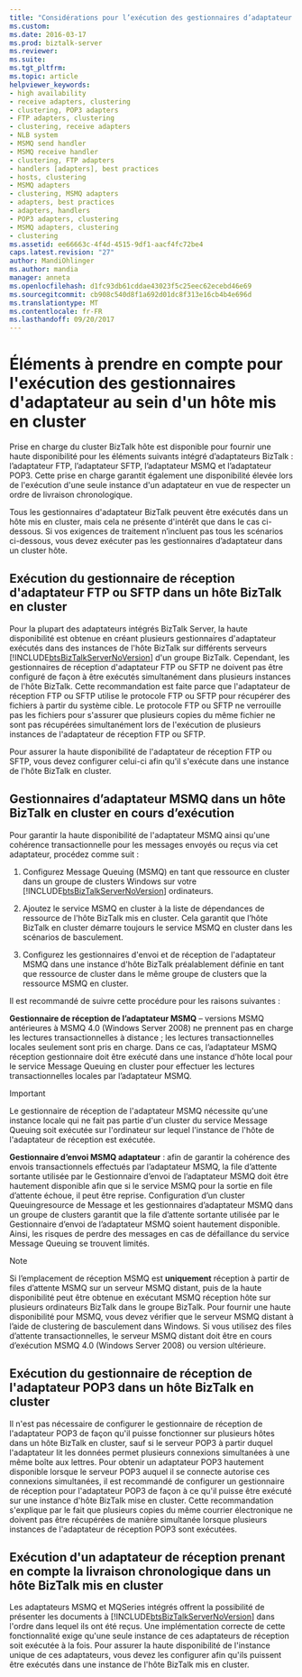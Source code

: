 ```yaml
---
title: "Considérations pour l’exécution des gestionnaires d’adaptateur au sein d’un cluster Host1 | Documents Microsoft"
ms.custom: 
ms.date: 2016-03-17
ms.prod: biztalk-server
ms.reviewer: 
ms.suite: 
ms.tgt_pltfrm: 
ms.topic: article
helpviewer_keywords:
- high availability
- receive adapters, clustering
- clustering, POP3 adapters
- FTP adapters, clustering
- clustering, receive adapters
- NLB system
- MSMQ send handler
- MSMQ receive handler
- clustering, FTP adapters
- handlers [adapters], best practices
- hosts, clustering
- MSMQ adapters
- clustering, MSMQ adapters
- adapters, best practices
- adapters, handlers
- POP3 adapters, clustering
- MSMQ adapters, clustering
- clustering
ms.assetid: ee66663c-4f4d-4515-9df1-aacf4fc72be4
caps.latest.revision: "27"
author: MandiOhlinger
ms.author: mandia
manager: anneta
ms.openlocfilehash: d1fc93db61cddae43023f5c25eec62ecebd46e69
ms.sourcegitcommit: cb908c540d8f1a692d01dc8f313e16cb4b4e696d
ms.translationtype: MT
ms.contentlocale: fr-FR
ms.lasthandoff: 09/20/2017
---
```

# <a name="considerations-for-running-adapter-handlers-within-a-clustered-host"></a>Éléments à prendre en compte pour l'exécution des gestionnaires d'adaptateur au sein d'un hôte mis en cluster
Prise en charge du cluster BizTalk hôte est disponible pour fournir une haute disponibilité pour les éléments suivants intégré d’adaptateurs BizTalk : l’adaptateur FTP, l’adaptateur SFTP, l’adaptateur MSMQ et l’adaptateur POP3. Cette prise en charge garantit également une disponibilité élevée lors de l'exécution d'une seule instance d'un adaptateur en vue de respecter un ordre de livraison chronologique.  
  
 Tous les gestionnaires d'adaptateur BizTalk peuvent être exécutés dans un hôte mis en cluster, mais cela ne présente d'intérêt que dans le cas ci-dessous. Si vos exigences de traitement n’incluent pas tous les scénarios ci-dessous, vous devez exécuter pas les gestionnaires d’adaptateur dans un cluster hôte.  
  
## <a name="running-the-ftp-or-sftp-adapter-receive-handler-within-a-clustered-biztalk-host"></a>Exécution du gestionnaire de réception d'adaptateur FTP ou SFTP dans un hôte BizTalk en cluster  
 Pour la plupart des adaptateurs intégrés BizTalk Server, la haute disponibilité est obtenue en créant plusieurs gestionnaires d'adaptateur exécutés dans des instances de l'hôte BizTalk sur différents serveurs [!INCLUDE[btsBizTalkServerNoVersion](../includes/btsbiztalkservernoversion-md.md)] d'un groupe BizTalk. Cependant, les gestionnaires de réception d'adaptateur FTP ou SFTP ne doivent pas être configuré de façon à être exécutés simultanément dans plusieurs instances de l'hôte BizTalk. Cette recommandation est faite parce que l'adaptateur de réception FTP ou SFTP  utilise le protocole FTP ou SFTP pour récupérer des fichiers à partir du système cible. Le protocole FTP ou SFTP ne verrouille pas les fichiers pour s'assurer que plusieurs copies du même fichier ne sont pas récupérées simultanément lors de l'exécution de plusieurs instances de l'adaptateur de réception FTP ou SFTP.  
  
 Pour assurer la haute disponibilité de l'adaptateur de réception FTP ou SFTP, vous devez configurer celui-ci afin qu'il s'exécute dans une instance de l'hôte BizTalk en cluster.  
  
## <a name="running-msmq-adapter-handlers-within-a-clustered-biztalk-host"></a>Gestionnaires d’adaptateur MSMQ dans un hôte BizTalk en cluster en cours d’exécution  
 Pour garantir la haute disponibilité de l'adaptateur MSMQ ainsi qu'une cohérence transactionnelle pour les messages envoyés ou reçus via cet adaptateur, procédez comme suit :  
  
1.  Configurez Message Queuing (MSMQ) en tant que ressource en cluster dans un groupe de clusters Windows sur votre [!INCLUDE[btsBizTalkServerNoVersion](../includes/btsbiztalkservernoversion-md.md)] ordinateurs.  
  
2.  Ajoutez le service MSMQ en cluster à la liste de dépendances de ressource de l'hôte BizTalk mis en cluster. Cela garantit que l’hôte BizTalk en cluster démarre toujours le service MSMQ en cluster dans les scénarios de basculement.  
  
3.  Configurez les gestionnaires d'envoi et de réception de l'adaptateur MSMQ dans une instance d'hôte BizTalk préalablement définie en tant que ressource de cluster dans le même groupe de clusters que la ressource MSMQ en cluster.  
  
 Il est recommandé de suivre cette procédure pour les raisons suivantes :  
  
 **Gestionnaire de réception de l’adaptateur MSMQ** – versions MSMQ antérieures à MSMQ 4.0 (Windows Server 2008) ne prennent pas en charge les lectures transactionnelles à distance ; les lectures transactionnelles locales seulement sont pris en charge. Dans ce cas, l’adaptateur MSMQ réception gestionnaire doit être exécuté dans une instance d’hôte local pour le service Message Queuing en cluster pour effectuer les lectures transactionnelles locales par l’adaptateur MSMQ.  
  
> [!IMPORTANT]
>  Le gestionnaire de réception de l'adaptateur MSMQ nécessite qu'une instance locale qui ne fait pas partie d'un cluster du service Message Queuing soit exécutée sur l'ordinateur sur lequel l'instance de l'hôte de l'adaptateur de réception est exécutée.  
  
 **Gestionnaire d’envoi MSMQ adaptateur** : afin de garantir la cohérence des envois transactionnels effectués par l’adaptateur MSMQ, la file d’attente sortante utilisée par le Gestionnaire d’envoi de l’adaptateur MSMQ doit être hautement disponible afin que si le service MSMQ pour la sortie en file d’attente échoue, il peut être reprise. Configuration d’un cluster Queuingresource de Message et les gestionnaires d’adaptateur MSMQ dans un groupe de clusters garantit que la file d’attente sortante utilisée par le Gestionnaire d’envoi de l’adaptateur MSMQ soient hautement disponible. Ainsi, les risques de perdre des messages en cas de défaillance du service Message Queuing se trouvent limités.  
  
> [!NOTE]
>  Si l’emplacement de réception MSMQ est **uniquement** réception à partir de files d’attente MSMQ sur un serveur MSMQ distant, puis de la haute disponibilité peut être obtenue en exécutant MSMQ réception hôte sur plusieurs ordinateurs BizTalk dans le groupe BizTalk.  Pour fournir une haute disponibilité pour MSMQ, vous devez vérifier que le serveur MSMQ distant à l’aide de clustering de basculement dans Windows.  Si vous utilisez des files d’attente transactionnelles, le serveur MSMQ distant doit être en cours d’exécution MSMQ 4.0 (Windows Server 2008) ou version ultérieure.  
  
## <a name="running-the-pop3-adapter-receive-handler-within-a-clustered-biztalk-host"></a>Exécution du gestionnaire de réception de l'adaptateur POP3 dans un hôte BizTalk en cluster  
 Il n'est pas nécessaire de configurer le gestionnaire de réception de l'adaptateur POP3 de façon qu'il puisse fonctionner sur plusieurs hôtes dans un hôte BizTalk en cluster, sauf si le serveur POP3 à partir duquel l'adaptateur lit les données permet plusieurs connexions simultanées à une même boîte aux lettres. Pour obtenir un adaptateur POP3 hautement disponible lorsque le serveur POP3 auquel il se connecte autorise ces connexions simultanées, il est recommandé de configurer un gestionnaire de réception pour l'adaptateur POP3 de façon à ce qu'il puisse être exécuté sur une instance d'hôte BizTalk mise en cluster. Cette recommandation s'explique par le fait que plusieurs copies du même courrier électronique ne doivent pas être récupérées de manière simultanée lorsque plusieurs instances de l'adaptateur de réception POP3 sont exécutées.  
  
## <a name="running-a-receive-adapter-that-supports-ordered-delivery-with-a-clustered-biztalk-host"></a>Exécution d'un adaptateur de réception prenant en compte la livraison chronologique dans un hôte BizTalk mis en cluster  
 Les adaptateurs MSMQ et MQSeries intégrés offrent la possibilité de présenter les documents à [!INCLUDE[btsBizTalkServerNoVersion](../includes/btsbiztalkservernoversion-md.md)] dans l'ordre dans lequel ils ont été reçus. Une implémentation correcte de cette fonctionnalité exige qu'une seule instance de ces adaptateurs de réception soit exécutée à la fois. Pour assurer la haute disponibilité de l'instance unique de ces adaptateurs, vous devez les configurer afin qu'ils puissent être exécutés dans une instance de l'hôte BizTalk mis en cluster.